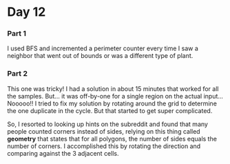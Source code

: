 # Day 12

### Part 1

I used BFS and incremented a perimeter counter every time I saw a neighbor that went out of bounds or was a different type of plant.

### Part 2

This one was tricky! I had a solution in about 15 minutes that worked for all the samples. But... it was off-by-one for a single region on the actual input... Nooooo!! I tried to fix my solution by rotating around the grid to determine the one duplicate in the cycle. But that started to get super complicated.

So, I resorted to looking up hints on the subreddit and found that many people counted corners instead of sides, relying on this thing called **geometry** that states that for all polygons, the number of sides equals the number of corners. I accomplished this by rotating the direction and comparing against the 3 adjacent cells.
